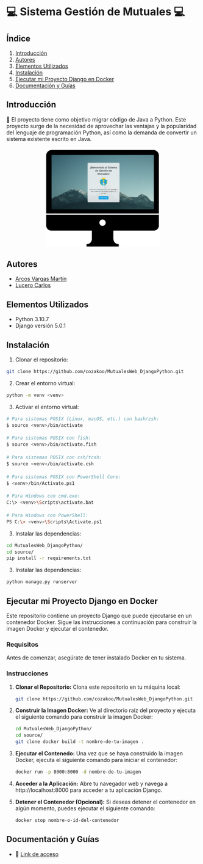 # 💻 Sistema Gestión de Mutuales 💻 

## Índice
1. [Introducción](#introducción)
2. [Autores](#autores)
3. [Elementos Utilizados](#elementos-utilizados)
4. [Instalación](#instalación)
5. [Ejecutar mi Proyecto Django en Docker](#ejecutar-mi-proyecto-django-en-docker)
6. [Documentación y Guías](#documentación-y-guías)

## Introducción

📝 El proyecto tiene como objetivo migrar código de Java a Python. Este proyecto surge de la necesidad de aprovechar las ventajas y la popularidad del lenguaje de programación Python, así como la demanda de convertir un sistema existente escrito en Java.

<div align="center"> 
  <img src="logo.png" alt="Descripción de la imagen" width="300">
</div>

## Autores
- [Arcos Vargas Martín](www.linkedin.com/in/martin-arcos)
- [Lucero Carlos](https://www.linkedin.com/in/lucerocarlos/)


## Elementos Utilizados
- Python 3.10.7
- Django versión 5.0.1


## Instalación

1. Clonar el repositorio:
```bash
git clone https://github.com/cozakoo/MutualesWeb_DjangoPython.git
```

2. Crear el entorno virtual:
```bash
python -m venv <venv>
```

3. Activar el entorno virtual:
```bash
# Para sistemas POSIX (Linux, macOS, etc.) con bash/zsh:
$ source <venv>/bin/activate

# Para sistemas POSIX con fish:
$ source <venv>/bin/activate.fish

# Para sistemas POSIX con csh/tcsh:
$ source <venv>/bin/activate.csh

# Para sistemas POSIX con PowerShell Core:
$ <venv>/bin/Activate.ps1

# Para Windows con cmd.exe:
C:\> <venv>\Scripts\activate.bat

# Para Windows con PowerShell:
PS C:\> <venv>\Scripts\Activate.ps1
```

3. Instalar las dependencias:

```bash
cd MutualesWeb_DjangoPython/
cd source/
pip install -r requirements.txt
```
3. Instalar las dependencias:
```bash
python manage.py runserver
```

## Ejecutar mi Proyecto Django en Docker
Este repositorio contiene un proyecto Django que puede ejecutarse en un contenedor Docker. Sigue las instrucciones a continuación para construir la imagen Docker y ejecutar el contenedor.



### Requisitos
Antes de comenzar, asegúrate de tener instalado Docker en tu sistema.

### Instrucciones
1. **Clonar el Repositorio:** Clona este repositorio en tu máquina local:
   ```bash
   git clone https://github.com/cozakoo/MutualesWeb_DjangoPython.git
   ```
2. **Construir la Imagen Docker:** Ve al directorio raíz del proyecto y ejecuta el siguiente comando para construir la imagen Docker:
   ```bash
   cd MutualesWeb_DjangoPython/
   cd source/
   git clone docker build -t nombre-de-tu-imagen .
   ```
3. **Ejecutar el Contenedo:**  Una vez que se haya construido la imagen Docker, ejecuta el siguiente comando para iniciar el contenedor:
   ```bash
   docker run -p 8000:8000 -d nombre-de-tu-imagen
   ```
4. **Acceder a la Aplicación:** Abre tu navegador web y navega a http://localhost:8000 para acceder a tu aplicación Django.

5. **Detener el Contenedor (Opcional):** Si deseas detener el contenedor en algún momento, puedes ejecutar el siguiente comando:
   ```bash
   docker stop nombre-o-id-del-contenedor
   ```


## Documentación y Guías
- 📖 [Link de acceso](https://drive.google.com/drive/folders/1Jvz5RIItJmNVQSpdEZ8e01b3On_3ktvf?usp=sharing)




